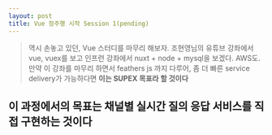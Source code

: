 ```yaml
---
layout: post
title: Vue 정주행 시작 Session 1(pending)
---
```


> 역시 손놓고 있던, Vue 스터디를 마무리 해보자.
> 조현영님의 유튜브 강좌에서 vue, vuex를 보고
> 인프런 강좌에서 nuxt + node + mysql을 보겠다.
> AWS도.
> 만약 이 강좌를 마무리 하면서 feathers js 까지 다루어, 좀 더 빠른 service delivery가 가능하다면
> **이는 SUPEX 목표라 할 것이다**

## 이 과정에서의 목표는 채널별 실시간 질의 응답 서비스를 직접 구현하는 것이다

